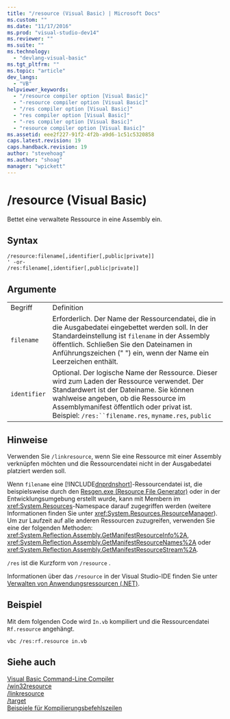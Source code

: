 ```yaml
---
title: "/resource (Visual Basic) | Microsoft Docs"
ms.custom: ""
ms.date: "11/17/2016"
ms.prod: "visual-studio-dev14"
ms.reviewer: ""
ms.suite: ""
ms.technology: 
  - "devlang-visual-basic"
ms.tgt_pltfrm: ""
ms.topic: "article"
dev_langs: 
  - "VB"
helpviewer_keywords: 
  - "/resource compiler option [Visual Basic]"
  - "-resource compiler option [Visual Basic]"
  - "/res compiler option [Visual Basic]"
  - "res compiler option [Visual Basic]"
  - "-res compiler option [Visual Basic]"
  - "resource compiler option [Visual Basic]"
ms.assetid: eee2f227-91f2-4f2b-a9d6-1c51c5320858
caps.latest.revision: 19
caps.handback.revision: 19
author: "stevehoag"
ms.author: "shoag"
manager: "wpickett"
---
```

# /resource (Visual Basic)
Bettet eine verwaltete Ressource in eine Assembly ein.  
  
## Syntax  
  
```  
/resource:filename[,identifier[,public|private]]  
' -or-  
/res:filename[,identifier[,public|private]]  
```  
  
## Argumente  
  
|||  
|-|-|  
|Begriff|Definition|  
|`filename`|Erforderlich.  Der Name der Ressourcendatei, die in die Ausgabedatei eingebettet werden soll.  In der Standardeinstellung ist `filename` in der Assembly öffentlich.  Schließen Sie den Dateinamen in Anführungszeichen \(" "\) ein, wenn der Name ein Leerzeichen enthält.|  
|`identifier`|Optional.  Der logische Name der Ressource. Dieser wird zum Laden der Ressource verwendet.  Der Standardwert ist der Dateiname.  Sie können wahlweise angeben, ob die Ressource im Assemblymanifest öffentlich oder privat ist. Beispiel: `/res:``filename.res`, `myname.res`, `public`|  
  
## Hinweise  
 Verwenden Sie `/linkresource`, wenn Sie eine Ressource mit einer Assembly verknüpfen möchten und die Ressourcendatei nicht in der Ausgabedatei platziert werden soll.  
  
 Wenn `filename` eine [!INCLUDE[dnprdnshort](../../../csharp/getting-started/includes/dnprdnshort_md.md)]\-Ressourcendatei ist, die beispielsweise durch den [Resgen.exe \(Resource File Generator\)](../Topic/Resgen.exe%20\(Resource%20File%20Generator\).md) oder in der Entwicklungsumgebung erstellt wurde, kann mit Membern im <xref:System.Resources>\-Namespace darauf zugegriffen werden \(weitere Informationen finden Sie unter <xref:System.Resources.ResourceManager>\).  Um zur Laufzeit auf alle anderen Ressourcen zuzugreifen, verwenden Sie eine der folgenden Methoden: <xref:System.Reflection.Assembly.GetManifestResourceInfo%2A>, <xref:System.Reflection.Assembly.GetManifestResourceNames%2A> oder <xref:System.Reflection.Assembly.GetManifestResourceStream%2A>.  
  
 `/res` ist die Kurzform von `/resource` .  
  
 Informationen über das `/resource` in der Visual Studio\-IDE finden Sie unter [Verwalten von Anwendungsressourcen \(.NET\)](/visual-studio/ide/managing-application-resources-dotnet).  
  
## Beispiel  
 Mit dem folgenden Code wird `In.vb` kompiliert und die Ressourcendatei `Rf.resource` angehängt.  
  
```  
vbc /res:rf.resource in.vb  
```  
  
## Siehe auch  
 [Visual Basic Command\-Line Compiler](../../../visual-basic/reference/command-line-compiler/index.md)   
 [\/win32resource](../../../visual-basic/reference/command-line-compiler/win32resource.md)   
 [\/linkresource](../../../visual-basic/reference/command-line-compiler/linkresource.md)   
 [\/target](../../../visual-basic/reference/command-line-compiler/target.md)   
 [Beispiele für Kompilierungsbefehlszeilen](../../../visual-basic/reference/command-line-compiler/sample-compilation-command-lines.md)